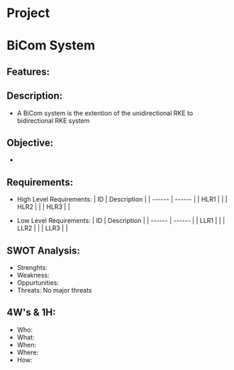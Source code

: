 # Project
# BiCom System
## Features:
## Description:
* A BiCom system is the extention of the unidirectional RKE to bidirectional RKE system
## Objective:
*
## Requirements:
* High Level Requirements:
|  ID  |  Description  |
| ------  | ------  |
|  HLR1  |    | 
|  HLR2  |    |
|  HLR3  |    |

* Low Level Requirements:
|  ID  |  Description  |
|  ------  |  ------  |
|  LLR1  |    |
|  LLR2  |    |
|  LLR3  |    |
## SWOT Analysis:
* Strenghts: 
* Weakness:  
* Oppurtunities: 
* Threats: No major threats
## 4W's & 1H:
* Who: 
* What: 
* When: 
* Where: 
* How: 
